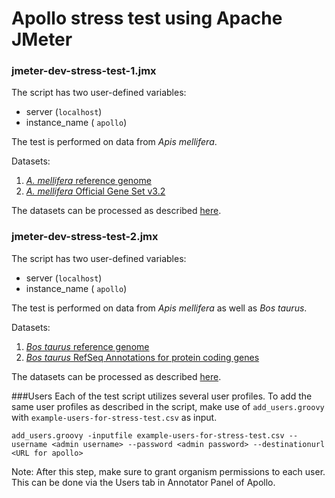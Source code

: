 Apollo stress test using Apache JMeter
======================================

### jmeter-dev-stress-test-1.jmx
The script has two user-defined variables:

* server (`localhost`)
* instance_name ( `apollo`)

The test is performed on data from *Apis mellifera*.

Datasets:

1. [*A. mellifera* reference genome](http://hymenopteragenome.org/beebase/sites/hymenopteragenome.org.beebase/files/data/Amel_4.5_scaffolds.fa.gz)
2. [*A. mellifera* Official Gene Set v3.2](http://hymenopteragenome.org/beebase/sites/hymenopteragenome.org.beebase/files/data/consortium_data/amel_OGSv3.2.gff3.gz)

The datasets can be processed as described [here](http://webapollo.readthedocs.org/en/latest/Data_loading.html#data-generation-pipeline).

### jmeter-dev-stress-test-2.jmx

The script has two user-defined variables:
* server (`localhost`)
* instance_name ( `apollo`)

The test is performed on data from *Apis mellifera* as well as *Bos taurus*.

Datasets:

1. [*Bos taurus* reference genome](http://128.206.12.216/drupal/sites/bovinegenome.org/files/data/umd3.1/UMD3.1_chromosomes.fa.gz)
2. [*Bos taurus* RefSeq Annotations for protein coding genes](http://128.206.12.216/drupal/sites/bovinegenome.org/files/data/umd3.1/RefSeq_UMD3.1.1_protein_coding.gff3.gz)

The datasets can be processed as described [here](http://webapollo.readthedocs.org/en/latest/Data_loading.html#data-generation-pipeline).

###Users
Each of the test script utilizes several user profiles. To add the same user profiles as described in the script, make use of ```add_users.groovy``` with ```example-users-for-stress-test.csv``` as input.
```
add_users.groovy -inputfile example-users-for-stress-test.csv --username <admin username> --password <admin password> --destinationurl <URL for apollo>
```

Note: After this step, make sure to grant organism permissions to each user. This can be done via the Users tab in Annotator Panel of Apollo.

